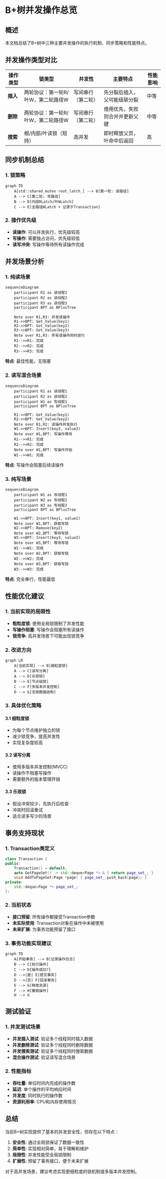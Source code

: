 # B+树并发操作总览

## 概述
本文档总结了B+树中三种主要并发操作的执行机制、同步策略和性能特点。

## 并发操作类型对比

| 操作类型 | 锁类型 | 并发性 | 主要特点 | 性能影响 |
|---------|--------|--------|----------|----------|
| **插入** | 两轮协议：第一轮R/叶W，第二轮路径W | 写间串行（第二轮） | 先分裂后插入，父可能级联分裂 | 中等 |
| **删除** | 两轮协议：第一轮R/叶W，第二轮路径W | 写间串行（第二轮） | 借用优先，失败则合并并更新父键 | 中等 |
| **搜索** | 根/内部/叶读锁（短持） | 高并发 | 即时释放父页，叶命中后返回 | 高 |

## 同步机制总结

### 1. 锁策略
```mermaid
graph TD
    A[std::shared_mutex root_latch_] --> B[第一轮: 读路径]
    A --> C[第二轮: 写路径]
    B --> D[内部RLatch/叶WLatch]
    C --> E[全路径WLatch + 记录于Transaction]
```

### 2. 操作优先级
- **读操作**: 可以并发执行，优先级较高
- **写操作**: 需要独占访问，优先级较低
- **读写冲突**: 写操作等待所有读操作完成

## 并发场景分析

### 1. 纯读场景
```mermaid
sequenceDiagram
    participant R1 as 读线程1
    participant R2 as 读线程2
    participant R3 as 读线程3
    participant BPT as BPlusTree
    
    Note over R1,R3: 并发读操作
    R1->>BPT: Get_Value(key1)
    R2->>BPT: Get_Value(key2)
    R3->>BPT: Get_Value(key3)
    Note over R1,R3: 所有读操作同时进行
    R1-->>R1: 完成
    R2-->>R2: 完成
    R3-->>R3: 完成
```

**特点**: 最佳性能，无阻塞

### 2. 读写混合场景
```mermaid
sequenceDiagram
    participant R1 as 读线程1
    participant R2 as 读线程2
    participant W1 as 写线程1
    participant BPT as BPlusTree
    
    R1->>BPT: Get_Value(key1)
    R2->>BPT: Get_Value(key2)
    Note over R1,R2: 读操作并发执行
    W1->>BPT: Insert(key3, value3)
    Note over W1,BPT: 写操作等待
    R1-->>R1: 完成
    R2-->>R2: 完成
    Note over W1,BPT: 写操作开始
    W1-->>W1: 完成
```

**特点**: 写操作会阻塞后续读操作

### 3. 纯写场景
```mermaid
sequenceDiagram
    participant W1 as 写线程1
    participant W2 as 写线程2
    participant W3 as 写线程3
    participant BPT as BPlusTree
    
    W1->>BPT: Insert(key1, value1)
    Note over W1,BPT: 获取写锁
    W2->>BPT: Remove(key2)
    Note over W2,BPT: 等待写锁
    W3->>BPT: Insert(key3, value3)
    Note over W3,BPT: 等待写锁
    W1-->>W1: 完成
    Note over W2,BPT: 获取写锁
    W2-->>W2: 完成
    Note over W3,BPT: 获取写锁
    W3-->>W3: 完成
```

**特点**: 完全串行，性能最低

## 性能优化建议

### 1. 当前实现的局限性
- **粗粒度锁**: 使用全局锁限制了并发性能
- **写操作阻塞**: 写操作会阻塞所有读操作
- **锁竞争**: 高并发场景下可能出现锁竞争

### 2. 改进方向
```mermaid
graph LR
    A[当前实现] --> B[细粒度锁]
    A --> C[读写分离]
    A --> D[乐观锁]
    B --> E[节点级锁]
    C --> F[多版本并发控制]
    D --> G[无锁数据结构]
```

### 3. 具体优化策略

#### 3.1 细粒度锁
- 为每个节点维护独立的锁
- 减少锁竞争，提高并发性
- 实现复杂度较高

#### 3.2 读写分离
- 使用多版本并发控制(MVCC)
- 读操作不阻塞写操作
- 需要额外的版本管理开销

#### 3.3 乐观锁
- 假设冲突较少，先执行后检查
- 冲突时回滚重试
- 适合读多写少的场景

## 事务支持现状

### 1. Transaction类定义
```cpp
class Transaction {
public:
    Transaction() = default;
    auto GetPageSet() -> std::deque<Page *> & { return page_set_; }
    void AddToPageSet(Page *page) { page_set_.push_back(page); }
private:
    std::deque<Page *> page_set_;
};
```

### 2. 当前状态
- **接口预留**: 所有操作都接受Transaction参数
- **未实际使用**: Transaction对象在操作中未被使用
- **未来扩展**: 为事务功能预留了接口

### 3. 事务功能实现建议
```mermaid
graph TD
    A[开始事务] --> B[记录操作日志]
    B --> C[执行操作]
    C --> D{操作成功?}
    D -->|是| E[提交事务]
    D -->|否| F[回滚事务]
    E --> G[释放资源]
    F --> H[撤销操作]
    H --> G
```

## 测试验证

### 1. 并发测试场景
- **并发插入测试**: 验证多个线程同时插入数据
- **并发删除测试**: 验证多个线程同时删除数据
- **并发搜索测试**: 验证多个线程同时搜索数据
- **混合操作测试**: 验证读写混合场景

### 2. 性能指标
- **吞吐量**: 单位时间内完成的操作数
- **延迟**: 单个操作的平均响应时间
- **并发度**: 同时执行的操作数
- **资源利用率**: CPU和内存使用情况

## 总结

当前B+树实现提供了基本的并发安全性，但存在以下特点：

1. **安全性**: 通过全局锁保证了数据一致性
2. **简单性**: 实现相对简单，易于理解和维护
3. **局限性**: 并发性能受全局锁限制
4. **扩展性**: 预留了事务接口，便于未来扩展

对于高并发场景，建议考虑实现更细粒度的锁机制或多版本并发控制。
